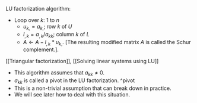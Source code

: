LU factorization algorithm:

- Loop over $k$: 1 to $n$
	- $u_{k,} = a_{k,}$; row $k$ of $U$
	- $l_{,k} = a_{,k} / a_{kk}$; column $k$ of $L$
	- $A \leftarrow A - l_{,k} * u_{k,}$. \[The resulting modified matrix $A$ is called the Schur complement.\].

[[Triangular factorization]], [[Solving linear systems using LU]]

- This algorithm assumes that $a_{kk} \neq 0$.
- $a_{kk}$ is called a pivot in the LU factorization. ^pivot
- This is a non-trivial assumption that can break down in practice.
- We will see later how to deal with this situation.